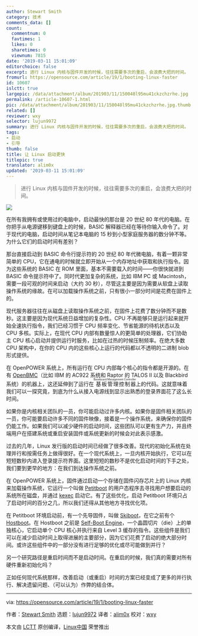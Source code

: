 ```yaml
---
author: Stewart Smith
category: 技术
comments_data: []
count:
  commentnum: 0
  favtimes: 1
  likes: 0
  sharetimes: 0
  viewnum: 7815
date: '2019-03-11 15:01:09'
editorchoice: false
excerpt: 进行 Linux 内核与固件开发的时候，往往需要多次的重启，会浪费大把的时间。
fromurl: https://opensource.com/article/19/1/booting-linux-faster
id: 10607
islctt: true
largepic: /data/attachment/album/201903/11/150048l95mu41ckzchzrhe.jpg
permalink: /article-10607-1.html
pic: /data/attachment/album/201903/11/150048l95mu41ckzchzrhe.jpg.thumb.jpg
related: []
reviewer: wxy
selector: lujun9972
summary: 进行 Linux 内核与固件开发的时候，往往需要多次的重启，会浪费大把的时间。
tags:
- 启动
- 引导
thumb: false
title: 让 Linux 启动更快
titlepic: true
translator: alim0x
updated: '2019-03-11 15:01:09'
---
```



> 
> 进行 Linux 内核与固件开发的时候，往往需要多次的重启，会浪费大把的时间。
> 
> 
> 


![](/data/attachment/album/201903/11/150048l95mu41ckzchzrhe.jpg)


在所有我拥有或使用过的电脑中，启动最快的那台是 20 世纪 80 年代的电脑。在你把手从电源键移到键盘上的时候，BASIC 解释器已经在等待你输入命令了。对于现代的电脑，启动时间从笔记本电脑的 15 秒到小型家庭服务器的数分钟不等。为什么它们的启动时间有差别？


那台直接启动到 BASIC 命令行提示符的 20 世纪 80 年代微电脑，有着一颗非常简单的 CPU，它在通电的时候就立即开始从一个内存地址中获取和执行指令。因为这些系统的 BASIC 在 ROM 里面，基本不需要载入的时间——你很快就进到 BASIC 命令提示符中了。同时代更加复杂的系统，比如 IBM PC 或 Macintosh，需要一段可观的时间来启动（大约 30 秒），尽管这主要是因为需要从软盘上读取操作系统的缘故。在可以加载操作系统之前，只有很小一部分时间是花费在固件上的。


现代服务器往往在从磁盘上读取操作系统之前，在固件上花费了数分钟而不是数秒。这主要是因为现代系统日益增加的复杂性。CPU 不再能够只是运行起来就开始全速执行指令，我们已经习惯于 CPU 频率变化、节省能源的待机状态以及 CPU 多核。实际上，在现代 CPU 内部有数量惊人的更简单的处理器，它们协助主 CPU 核心启动并提供运行时服务，比如在过热的时候压制频率。在绝大多数 CPU 架构中，在你的 CPU 内的这些核心上运行的代码都以不透明的二进制 blob 形式提供。


在 OpenPOWER 系统上，所有运行在 CPU 内部每个核心的指令都是开源的。在有 [OpenBMC](https://en.wikipedia.org/wiki/OpenBMC)（比如 IBM 的 AC922 系统和 Raptor 的 TALOS II 以及 Blackbird 系统）的机器上，这还延伸到了运行在<ruby> 基板管理控制器 <rt>  Baseboard Management Controller </rt></ruby>上的代码。这就意味着我们可以一探究竟，到底为什么从接入电源线到显示出熟悉的登录界面花了这么长时间。


如果你是内核相关团队的一员，你可能启动过许多内核。如果你是固件相关团队的一员，你可能要启动许多不同的固件映像，接着是一个操作系统，来确保你的固件仍能工作。如果我们可以减少硬件的启动时间，这些团队可以更有生产力，并且终端用户在搭建系统或重启安装固件或系统更新的时候会对此表示感激。


过去的几年，Linux 发行版的启动时间已经做了很多改善。现代的初始化系统在处理并行和按需任务上做得很好。在一个现代系统上，一旦内核开始执行，它可以在短短数秒内进入登录提示符界面。这里短短的数秒不是优化启动时间的下手之处，我们要到更早的地方：在我们到达操作系统之前。


在 OpenPOWER 系统上，固件通过启动一个存储在固件闪存芯片上的 Linux 内核来加载操作系统，它运行一个叫做 [Petitboot](https://github.com/open-power/petitboot) 的用户态程序去寻找用户想要启动的系统所在磁盘，并通过 [kexec](https://en.wikipedia.org/wiki/Kexec) 启动它。有了这些优化，启动 Petitboot 环境只占了启动时间的百分之几，所以我们还得从其他地方寻找优化项。


在 Petitboot 环境启动前，有一个先导固件，叫做 [Skiboot](https://github.com/open-power/skiboot)，在它之前有个 [Hostboot](https://github.com/open-power/hostboot)。在 Hostboot 之前是 [Self-Boot Engine](https://github.com/open-power/sbe)，一个晶圆切片（die）上的单独核心，它启动单个 CPU 核心并执行来自 Level 3 缓存的指令。这些组件是我们可以在减少启动时间上取得进展的主要部分，因为它们花费了启动的绝大部分时间。或许这些组件中的一部分没有进行足够的优化或尽可能做到并行？


另一个研究路径是重启时间而不是启动时间。在重启的时候，我们真的需要对所有硬件重新初始化吗？


正如任何现代系统那样，改善启动（或重启）时间的方案已经变成了更多的并行执行、解决遗留问题、（可以认为）作弊的结合体。




---


via: <https://opensource.com/article/19/1/booting-linux-faster>


作者：[Stewart Smith](https://opensource.com/users/stewart-ibm) 选题：[lujun9972](https://github.com/lujun9972) 译者：[alim0x](https://github.com/alim0x) 校对：[wxy](https://github.com/wxy)


本文由 [LCTT](https://github.com/LCTT/TranslateProject) 原创编译，[Linux中国](https://linux.cn/) 荣誉推出